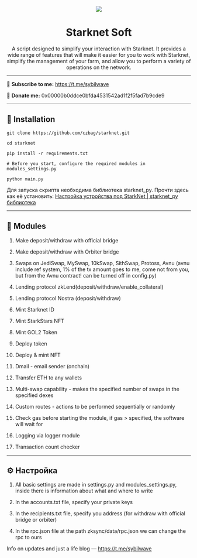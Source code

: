 <div align="center">
  <img src="https://i.imgur.com/XBGxKsN.png"  />
  <h1>Starknet Soft</h1>
  <p>A script designed to simplify your interaction with Starknet. It provides a wide range of features that will make it easier for you to work with Starknet, simplify the management of your farm, and allow you to perform a variety of operations on the network.</p>
</div>

---

🔔 <b>Subscribe to me:</b> https://t.me/sybilwave

🤑 <b>Donate me:</b> 0x00000b0ddce0bfda4531542ad1f2f5fad7b9cde9

---
<h2>🚀 Installation</h2>

```
git clone https://github.com/czbag/starknet.git

cd starknet

pip install -r requirements.txt

# Before you start, configure the required modules in modules_settings.py

python main.py
```

Для запуска скрипта необходима библиотека starknet_py. Прочти здесь как её установить: [Настройка устройства под StarkNet | starknet_py библиотека](https://teletype.in/@kukushkin_ace/cN2AFyqlvKu)

---
<h2>🚨 Modules</h2>

1. Make deposit/withdraw with official bridge

2. Make deposit/withdraw with Orbiter bridge

3. Swaps on JediSwap, MySwap, 10kSwap, SithSwap, Protoss, Avnu (avnu include ref system, 1% of the tx amount goes to me, come not from you, but from the Avnu contract! can be turned off in config.py)

4. Lending protocol zkLend(deposit/withdraw/enable_collateral)

5. Lending protocol Nostra (deposit/withdraw)

6. Mint Starknet ID

7. Mint StarkStars NFT

8. Mint GOL2 Token

9. Deploy token

10. Deploy & mint NFT

11. Dmail - email sender (onchain)

12. Transfer ETH to any wallets

13. Multi-swap capability - makes the specified number of swaps in the specified dexes

14. Custom routes - actions to be performed sequentially or randomly

15. Check gas before starting the module, if gas > specified, the software will wait for

16. Logging via logger module

17. Transaction count checker

---
<h2>⚙️ Настройка</h2>

1) All basic settings are made in settings.py and modules_settings.py, inside there is information about what and where to write

2) In the accounts.txt file, specify your private keys

3) In the recipients.txt file, specify you address (for withdraw with official bridge or orbiter)

4) In the rpc.json file at the path zksync/data/rpc.json we can change the rpc to ours

Info on updates and just a life blog –– https://t.me/sybilwave

